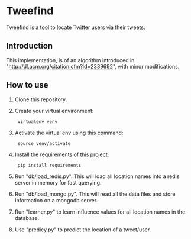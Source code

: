 # Tweefind
Tweefind is a tool to locate Twitter users via their tweets. 
## Introduction
This implementation, is of an algorithm introduced in "http://dl.acm.org/citation.cfm?id=2339692", with minor modifications. 

## How to use
1. Clone this repository. 
2. Create your virtual environment: 

        virtualenv venv
    
3. Activate the virtual env using this command:

        source venv/activate
    
4. Install the requirements of this project:

        pip install requirements
    
5. Run "db/load_redis.py". This will load all location names into a redis server in memory for fast querying.
6. Run "db/load_mongo.py". This will read all the data files and store information on a mongodb server.
7. Run "learner.py" to learn influence values for all location names in the database. 
8. Use "predicy.py" to predict the location of a tweet/user.
